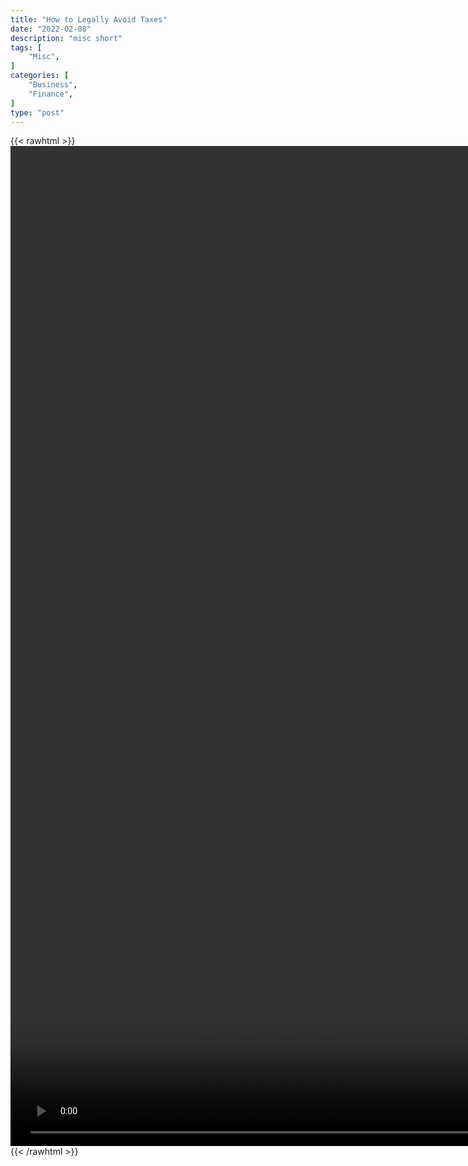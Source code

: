 ```yaml
---
title: "How to Legally Avoid Taxes"
date: "2022-02-08"
description: "misc short"
tags: [
    "Misc",
]
categories: [
    "Business",
    "Finance",
]
type: "post"
---
```

{{< rawhtml >}}
    <video style="height:40vh;width:auto" overflow="hidden" controls>
        <source src="https://clips.dev00ps.com/MISC/HOW%20TO%20LEGALLY%20AVOID%20TAXES.mp4" type="video/mp4"> 
    </video>
{{< /rawhtml >}}